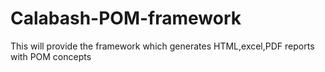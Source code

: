 # Calabash-POM-framework
This will provide the framework which generates HTML,excel,PDF reports with POM concepts
